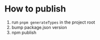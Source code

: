 # How to publish

1. run `pnpm generateTypes` in the project root
2. bump package.json version
3. npm publish
